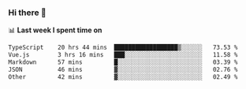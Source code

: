 ### Hi there 👋

<!--
**DBvc/DBvc** is a ✨ _special_ ✨ repository because its `README.md` (this file) appears on your GitHub profile.

Here are some ideas to get you started:

- 🔭 I’m currently working on ...
- 🌱 I’m currently learning ...
- 👯 I’m looking to collaborate on ...
- 🤔 I’m looking for help with ...
- 💬 Ask me about ...
- 📫 How to reach me: ...
- 😄 Pronouns: ...
- ⚡ Fun fact: ...
-->

📊 **Last week I spent time on**
<!--START_SECTION:waka-->

```txt
TypeScript    20 hrs 44 mins  ██████████████████▒░░░░░░   73.53 %
Vue.js        3 hrs 16 mins   ███░░░░░░░░░░░░░░░░░░░░░░   11.58 %
Markdown      57 mins         █░░░░░░░░░░░░░░░░░░░░░░░░   03.39 %
JSON          46 mins         ▓░░░░░░░░░░░░░░░░░░░░░░░░   02.76 %
Other         42 mins         ▓░░░░░░░░░░░░░░░░░░░░░░░░   02.49 %
```

<!--END_SECTION:waka-->
